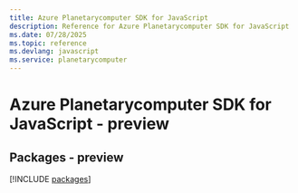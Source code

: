 ```yaml
---
title: Azure Planetarycomputer SDK for JavaScript
description: Reference for Azure Planetarycomputer SDK for JavaScript
ms.date: 07/28/2025
ms.topic: reference
ms.devlang: javascript
ms.service: planetarycomputer
---
```

# Azure Planetarycomputer SDK for JavaScript - preview
## Packages - preview
[!INCLUDE [packages](planetarycomputer-index.md)]